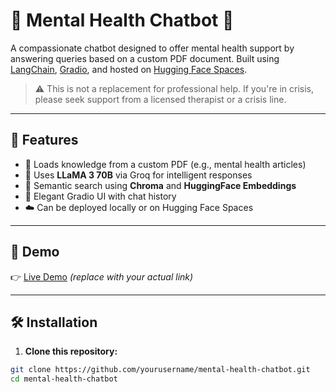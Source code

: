 # 🧠 Mental Health Chatbot 🤖

A compassionate chatbot designed to offer mental health support by answering queries based on a custom PDF document. Built using [LangChain](https://www.langchain.com/), [Gradio](https://www.gradio.app/), and hosted on [Hugging Face Spaces](https://huggingface.co/spaces).

> ⚠️ This is not a replacement for professional help. If you're in crisis, please seek support from a licensed therapist or a crisis line.

---

## 🔧 Features

- 🧾 Loads knowledge from a custom PDF (e.g., mental health articles)
- 🧠 Uses **LLaMA 3 70B** via Groq for intelligent responses
- 📄 Semantic search using **Chroma** and **HuggingFace Embeddings**
- 💬 Elegant Gradio UI with chat history
- ☁️ Can be deployed locally or on Hugging Face Spaces

---

## 🚀 Demo

👉 [Live Demo](https://huggingface.co/spaces/ehhteshaam/mental_health_chatbot) *(replace with your actual link)*

---

## 🛠️ Installation

1. **Clone this repository:**

```bash
git clone https://github.com/yourusername/mental-health-chatbot.git
cd mental-health-chatbot
